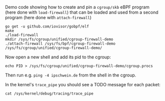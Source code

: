 Demo code showing how to create and pin a `cgroup/skb` eBPF program (here done
with `load-firewall`) that can be loaded and used from a second program (here
done with `attach-firewall`)

```
go get -u github.com/iovisor/gobpf/elf
make
./load-firewall
mkdir /sys/fs/cgroup/unified/cgroup-firewall-demo
./attach-firewall /sys/fs/bpf/cgroup-firewall-demo /sys/fs/cgroup/unified/cgroup-firewall-demo/
```

Now open a new shell and add its pid to the cgroup:

```
echo PID > /sys/fs/cgroup/unified/cgroup-firewall-demo/cgroup.procs
```

Then run e.g. `ping -4 ipschwein.de` from the shell in the cgroup.

In the kernel's `trace_pipe` you should see a TODO message for each packet:

```
cat /sys/kernel/debug/tracing/trace_pipe
```
